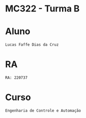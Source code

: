 # **MC322 - Turma B**

# **Aluno**
    Lucas Faffe Dias da Cruz
    
# **RA**
    RA: 220737
    
# **Curso**
    Engenharia de Controle e Automação
